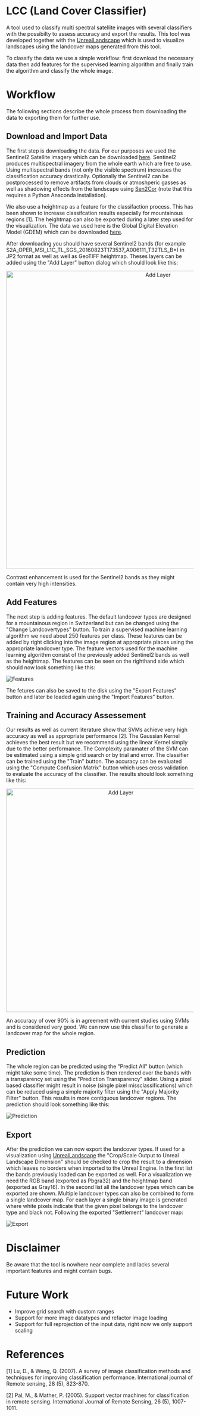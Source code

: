 # LCC (Land Cover Classifier)

A tool used to classify multi spectral satellite images with several classifiers with the possibilty to assess accuracy and export the results. This tool was developed together with the [UnrealLandscape](https://github.com/bneukom/UnrealLandscape) which is used to visualize landscapes using the landcover maps generated from this tool.

To classify the data we use a simple workflow: first download the necessary data then add features for the supervised learning algorithm and finally train the algorithm and classify the whole image.

# Workflow
The following sections describe the whole process from downloading the data to exporting them for further use.

## Download and Import Data
The first step is downloading the data. For our purposes we used the Sentinel2 Satellite imagery which can be downloaded [here](https://scihub.copernicus.eu/dhus/#/home). Sentinel2 produces multispectral imagery from the whole earth which are free to use. Using multispectral bands (not only the visible spectrum) increases the classification accuracy drastically. Optionally the Sentinel2 can be postprocessed to remove artifacts from clouds or atmoshperic gasses as well as shadowing effects from the landscape using [Sen2Cor](http://step.esa.int/main/third-party-plugins-2/sen2cor/) (note that this requires a Python Anaconda installation).

We also use a heightmap as a feature for the classifaction process. This has been shown to increase classifcation results especially for mountainous regions [1]. The heightmap can also be exported during a later step used for the visualization. The data we used here is the Global Digital Elevation Model (GDEM) which can be downloaded [here](https://gdex.cr.usgs.gov/gdex/).

After downloading you should have several Sentinel2 bands (for example S2A_OPER_MSI_L1C_TL_SGS_20160823T173537_A006111_T32TLS_B\*) in JP2 format as well as well as GeoTIFF heightmap. Theses layers can be added using the "Add Layer" button dialog which should look like this:

<p align="center">
   <img src="http://i.imgur.com/ubxfuBx.png" alt="Add Layer" width="800"/>
</p>


Contrast enhancement is used for the Sentinel2 bands as they might contain very high intensities.

## Add Features
The next step is adding features. The default landcover types are designed for a mountainous region in Switzerland but can be changed using the "Change Landcovertypes" button. To train a supervised machine learning algorithm we need about 250 features per class. These features can be added by right clicking into the image region at appropriate places using the appropriate landcover type. The feature vectors used for the machine learning algorithm consist of the previously added Sentinel2 bands as well as the heightmap. The features can be seen on the righthand side which should now look something like this:

![Features](http://i.imgur.com/nayFTu0.jpg)

The fetures can also be saved to the disk using the "Export Features" button and later be loaded again using the "Import Features" button.

## Training and Accuracy Assessement
Our results as well as current literature show that SVMs achieve very high accuracy as well as appropriate performance [2]. The Gaussian Kernel achieves the best result but we recommend using the linear Kernel simply due to the better performance. The Complexity paramater of the SVM can be estimated using a simple grid search or by trial and error. The classifier can be trained using the "Train" button. The accuracy can be evaluated using the "Compute Confusion Matrix" button which uses cross validation to evaluate the accuracy of the classifier. The results should look something like this:

<p align="center">
   <img src="http://i.imgur.com/ykkyFXL.png" alt="Add Layer" width="600"/>
</p>

An accuracy of over 90% is in agreement with current studies using SVMs and is considered very good. We can now use this classifier to generate a landcover map for the whole region.

## Prediction
The whole region can be predicted using the "Predict All" button (which might take some time). The prediction is then rendered over the bands with a transparency set using the "Prediction Transparency" slider. Using a pixel based classifier might result in noise (single pixel missclassifications) which can be reduced using a simple majority filter using the "Apply Majority Filter" button. This results in more contiguous landcover regions. The prediction should look something like this:

![Prediction](http://i.imgur.com/LmP6kgy.jpg)

## Export
After the prediction we can now export the landcover types. If used for a visualization using [UnrealLandscape](https://github.com/bneukom/UnrealLandscape) the "Crop/Scale Output to Unreal Landscape Dimension" should be checked to crop the result to a dimension which leaves no borders when imported to the Unreal Engine. In the first list the bands previously loaded can be exported as well. For a visualization we need the RGB band (exported as Pbgra32) and the heightmap band (exported as Gray16). In the second list all the landcover types which can be exported are shown. Multiple landcover types can also be combined to form a single landcover map. For each layer a single binary image is generated where white pixels indicate that the given pixel belongs to the landcover type and black not. Following the exported "Settlement" landcover map:

![Export](http://i.imgur.com/yBcfoQJ.jpg)

# Disclaimer
Be aware that the tool is nowhere near complete and lacks several important features and might contain bugs.

# Future Work
* Improve grid search with custom ranges
* Support for more image datatypes and refactor image loading
* Support for full reprojection of the input data, right now we only support scaling

# References
[1] Lu, D., & Weng, Q. (2007). A survey of image classification methods and techniques
for improving classification performance. International journal of Remote sensing,
28 (5), 823-870.

[2] Pal, M., & Mather, P. (2005). Support vector machines for classification in remote
sensing. International Journal of Remote Sensing, 26 (5), 1007-1011.
